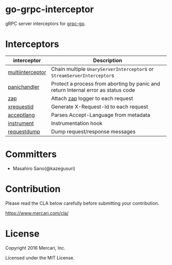 # go-grpc-interceptor

gRPC server interceptors for [grpc-go](https://github.com/grpc/grpc-go).

# Interceptors

| interceptor | Description |
| -----------|--------|
| [multiinterceptor](https://github.com/eltorocorp/go-grpc-request-id-interceptor/tree/master/multiinterceptor) | Chain multiple `UnaryServerInterceptor`s or `StreamServerInterceptor`s |
| [panichandler](https://github.com/eltorocorp/go-grpc-request-id-interceptor/tree/master/panichandler) | Protect a process from aborting by panic and return Internal error as status code |
| [zap](https://github.com/eltorocorp/go-grpc-request-id-interceptor/tree/master/zap) | Attach [zap](https://github.com/uber-go/zap) logger to each request |
| [xrequestid](https://github.com/eltorocorp/go-grpc-request-id-interceptor/tree/master/xrequestid) | Generate X-Request-Id to each request |
| [acceptlang](https://github.com/eltorocorp/go-grpc-request-id-interceptor/tree/master/acceptlang) | Parses Accept-Language from metadata |
| [instrument](https://github.com/eltorocorp/go-grpc-request-id-interceptor/tree/master/instrument) | Instrumentation hook |
| [requestdump](https://github.com/eltorocorp/go-grpc-request-id-interceptor/tree/master/requestdump) | Dump request/response messages |

# Committers

* Masahiro Sano(@kazegusuri)

# Contribution

Please read the CLA below carefully before submitting your contribution.

<https://www.mercari.com/cla/>

# License

Copyright 2016 Mercari, Inc.

Licensed under the MIT License.
